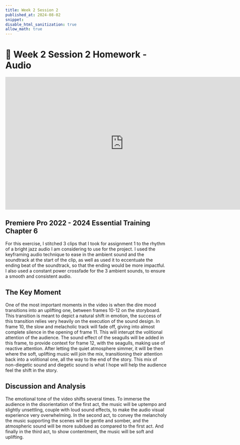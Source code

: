 ```yaml
---
title: Week 2 Session 2
published_at: 2024-08-02
snippet: 
disable_html_sanitization: true
allow_math: true
---
```


# :page_with_curl: Week 2 Session 2 Homework - Audio

<iframe title="vimeo-player" src="https://player.vimeo.com/video/994955797?h=004829ccec" width="736" height="414" frameborder="0"    allowfullscreen></iframe>

## Premiere Pro 2022 - 2024 Essential Training Chapter 6

For this exercise, I stitched 3 clips that I took for assignment 1 to the rhythm of a bright jazz audio I am considering to use for the project. I used the keyframing audio technique to ease in the ambient sound and the soundtrack at the start of the clip, as well as used it to eccentuate the ending beat of the soundtrack, so that the ending would be more impactful. I also used a constant power crossfade for the 3 ambient sounds, to ensure a smooth and consistent audio. 


## The Key Moment

One of the most important moments in the video is when the dire mood transitions into an uplifting one, between frames 10-12 on the storyboard. This transition is meant to depict a natural shift in emotion, the success of this transition relies very heavily on the execution of the sound design. In frame 10, the slow and melacholic track will fade off, giving into almost complete silence in the opening of frame 11. This will interupt the volitional attention of the audience. The sound effect of the seagulls will be added in this frame, to provide context for frame 12, with the seagulls, making use of reactive attention. After letting the quiet atmosphere simmer, it will be then where the soft, uplifting music will join the mix, transitioning their attention back into a volitional one, all the way to the end of the story. This mix of non-diegetic sound and diegetic sound is what I hope will help the audience feel the shift in the story. 

## Discussion and Analysis

The emotional tone of the video shifts several times. To immerse the audience in the disorientation of the first act, the music will be uptempo and slightly unsettling, couple with loud sound effects, to make the audio visual experience very overwhelming. In the second act, to convey the melancholy the music supporting the scenes will be gentle and somber, and the atmospheric sound will be more subdued as compared to the first act. And finally in the third act, to show contentment, the music will be soft and uplifting.